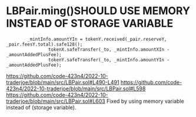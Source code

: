 # LBPair.ming()SHOULD USE MEMORY INSTEAD OF STORAGE VARIABLE
```        _mintInfo.amountXIn = tokenX.received(_pair.reserveX, _pair.feesX.total).safe128();
        _mintInfo.amountYIn = tokenY.received(_pair.reserveY, _pair.feesY.total).safe128();
                tokenX.safeTransfer(_to, _mintInfo.amountXIn - _amountAddedPlusFee);
                tokenY.safeTransfer(_to, _mintInfo.amountYIn - _amountAddedPlusFee);
```
https://github.com/code-423n4/2022-10-traderjoe/blob/main/src/LBPair.sol#L490-L491
https://github.com/code-423n4/2022-10-traderjoe/blob/main/src/LBPair.sol#L598
https://github.com/code-423n4/2022-10-traderjoe/blob/main/src/LBPair.sol#L603
Fixed by using memory variable instead of  (storage variable).

